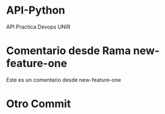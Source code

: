 # API-Python
API Practica Devops UNIR

# Comentario desde Rama new-feature-one
Este es un comentario desde new-feature-one

# Otro Commit